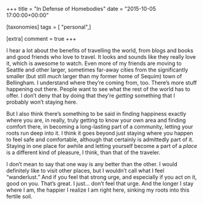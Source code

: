 +++
title = "In Defense of Homebodies"
date = "2015-10-05 17:00:00+00:00"

[taxonomies]
tags = [ "personal",]

[extra]
comment = true
+++
<p>I hear a lot about the benefits of travelling the world, from blogs and books and good friends who love to travel.<!-- more --> It looks and sounds like they really love it, which is awesome to watch. Even more of my friends are moving to Seattle and other larger, sometimes far-away cities from the significantly smaller (but still <em>much</em> larger than my former home of Sequim) town of Bellingham. I understand where they’re coming from, too. There’s more stuff happening out there. People want to see what the rest of the world has to offer. I don’t deny that by doing that they’re <em>getting</em> something that I probably won’t staying here.</p>

<p>But I also think there’s something to be said in finding happiness exactly where you are, in really, truly getting to know your own area and finding comfort there, in becoming a long-lasting part of a community, letting your roots run deep into it. I think it goes beyond just staying where you happen to feel safe and comfortable, although that certainly is admittedly part of it. Staying in one place for awhile and letting yourself become a part of a <em>place</em> is a different kind of pleasure, I think, than that of the traveler.</p>

<p>I don’t mean to say that one way is any better than the other. I would definitely like to visit other places, but I wouldn’t call what I feel “wanderlust.” And if you feel that strong urge, and especially if you act on it, good on you. That’s great. I just… don’t feel that urge. And the longer I stay where I am, the happier I realize I am right here, sinking my roots into this fertile soil.</p>
